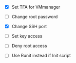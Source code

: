 - [x] Set TFA for VMmanager 
- [ ] Change root password 
- [x] Change SSH port 
- [ ] Set key access 
- [ ] Deny root access 


- [ ] Use Runit instead if Init script
